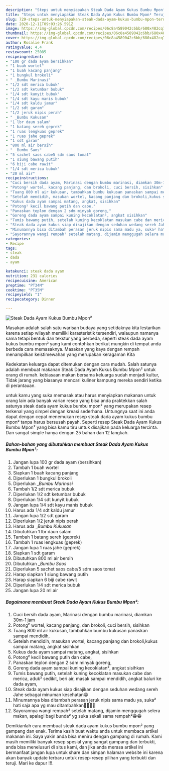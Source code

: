 ```yaml
---
description: "Steps untuk menyiapakan Steak Dada Ayam Kukus Bumbu Mpon² Teruji"
title: "Steps untuk menyiapakan Steak Dada Ayam Kukus Bumbu Mpon² Teruji"
slug: 729-steps-untuk-menyiapakan-steak-dada-ayam-kukus-bumbu-mpon-teruji
date: 2020-12-11T09:03:26.591Z
image: https://img-global.cpcdn.com/recipes/06c8a4589042c6bb/680x482cq70/steak-dada-ayam-kukus-bumbu-mpon-foto-resep-utama.jpg
thumbnail: https://img-global.cpcdn.com/recipes/06c8a4589042c6bb/680x482cq70/steak-dada-ayam-kukus-bumbu-mpon-foto-resep-utama.jpg
cover: https://img-global.cpcdn.com/recipes/06c8a4589042c6bb/680x482cq70/steak-dada-ayam-kukus-bumbu-mpon-foto-resep-utama.jpg
author: Rosalie Frank
ratingvalue: 4.4
reviewcount: 25085
recipeingredient:
- "100 gr dada ayam bersihkan"
- "1 buah wortel"
- "1 buah kacang panjang"
- "1 bungkul brokoli"
- " _Bumbu Marinasi"
- "1/2 sdt merica bubuk"
- "1/2 sdt ketumbar bubuk"
- "1/4 sdt kunyit bubuk"
- "1/4 sdt kayu manis bubuk"
- "1/4 sdt kaldu jamur"
- "1/2 sdt garam"
- "1/2 jeruk nipis perah"
- " _Bumbu Kukusan"
- "1 lbr daun salam"
- "1 batang sereh geprek"
- "1 ruas lengkuas geprek"
- "1 ruas jahe geprek"
- "1 sdt garam"
- "800 ml air bersih"
- " _Bumbu Saos"
- "5 sachet saos cabe5 sdm saos tomat"
- "1 siung bawang putih"
- "6 biji cabe rawit"
- "1/4 sdt merica bubuk"
- "20 ml air"
recipeinstructions:
- "Cuci bersih dada ayam, Marinasi dengan bumbu marinasi, diamkan 30m-1 jam"
- "Potong² wortel, kacang panjang, dan brokoli, cuci bersih, sisihkan"
- "Tuang 800 ml air kukusan, tambahkan bumbu kukusan panaskan sampai mendidih,"
- "Setelah mendidih, masukan wortel, kacang panjang dan brokoli,kukus sampai matang, angkat sisihkan"
- "Kukus dada ayam sampai matang, angkat, sisihkan"
- "Potong² kecil bawang putih dan cabe,"
- "Panaskan teplon dengan 2 sdm minyak goreng,"
- "Goreng dada ayam sampai kuning kecoklatan², angkat sisihkan"
- "Tumis bawang putih, setelah kuning kecoklatan masukan cabe dan merica, aduk² sedikit, beri air, masak sampai mendidih, angkat baluri ke dada ayam,"
- "Steak dada ayam kukus siap disajikan dengan seduhan wedang sereh Jahe sebagai minuman kesehatan😁"
- "Minumannya bisa ditambah perasan jeruk nipis sama madu ya, suka² hati saja apa yg mau ditambahkan🙏🙏🙏😊"
- "Sayorannya wangi rempah² setelah matang, dijamin menggugah selera makan, apalagi bagi bunda² yg suka sekali sama rempah²😁😁"
categories:
- Recipe
tags:
- steak
- dada
- ayam

katakunci: steak dada ayam 
nutrition: 231 calories
recipecuisine: American
preptime: "PT34M"
cooktime: "PT35M"
recipeyield: "1"
recipecategory: Dinner

---
```



![Steak Dada Ayam Kukus Bumbu Mpon²](https://img-global.cpcdn.com/recipes/06c8a4589042c6bb/680x482cq70/steak-dada-ayam-kukus-bumbu-mpon-foto-resep-utama.jpg)

Masakan adalah salah satu warisan budaya yang setidaknya kita lestarikan karena setiap wilayah memiliki karasteristik tersendiri, walaupun namanya sama tetapi bentuk dan tekstur yang berbeda, seperti steak dada ayam kukus bumbu mpon² yang kami contohkan berikut mungkin di tempat anda berbeda cara memasaknya. Masakan yang kaya dengan rempah menampilkan keistimewahan yang merupakan keragaman Kita



Kedekatan keluarga dapat ditemukan dengan cara mudah. Salah satunya adalah membuat makanan Steak Dada Ayam Kukus Bumbu Mpon² untuk orang di rumah. kebiasaan makan bersama keluarga sudah menjadi kultur, Tidak jarang yang biasanya mencari kuliner kampung mereka sendiri ketika di perantauan.

untuk kamu yang suka memasak atau harus menyiapkan makanan untuk orang lain ada banyak varian resep yang bisa anda praktekkan salah satunya steak dada ayam kukus bumbu mpon² yang merupakan resep terkenal yang simpel dengan kreasi sederhana. Untungnya saat ini anda dapat dengan cepat menemukan resep steak dada ayam kukus bumbu mpon² tanpa harus bersusah payah.
Seperti resep Steak Dada Ayam Kukus Bumbu Mpon² yang bisa kamu tiru untuk disajikan pada keluarga tercinta. Dan sangat simple hanya dengan 25 bahan dan 12 langkah.


<!--inarticleads1-->

##### Bahan-bahan yang dibutuhkan membuat Steak Dada Ayam Kukus Bumbu Mpon²:

1. Jangan lupa 100 gr dada ayam (bersihkan)
1. Tambah 1 buah wortel
1. Siapkan 1 buah kacang panjang
1. Diperlukan 1 bungkul brokoli
1. Diperlukan  _*Bumbu Marinasi*
1. Tambah 1/2 sdt merica bubuk
1. Diperlukan 1/2 sdt ketumbar bubuk
1. Diperlukan 1/4 sdt kunyit bubuk
1. Jangan lupa 1/4 sdt kayu manis bubuk
1. Harus ada 1/4 sdt kaldu jamur
1. Jangan lupa 1/2 sdt garam
1. Diperlukan 1/2 jeruk nipis perah
1. Harus ada  _*Bumbu Kukusan*
1. Dibutuhkan 1 lbr daun salam
1. Tambah 1 batang sereh (geprek)
1. Tambah 1 ruas lengkuas (geprek)
1. Jangan lupa 1 ruas jahe (geprek)
1. Siapkan 1 sdt garam
1. Dibutuhkan 800 ml air bersih
1. Dibutuhkan  _*Bumbu Saos*
1. Diperlukan 5 sachet saos cabe/5 sdm saos tomat
1. Harap siapkan 1 siung bawang putih
1. Harap siapkan 6 biji cabe rawit
1. Diperlukan 1/4 sdt merica bubuk
1. Jangan lupa 20 ml air




<!--inarticleads2-->

##### Bagaimana membuat  Steak Dada Ayam Kukus Bumbu Mpon²:

1. Cuci bersih dada ayam, Marinasi dengan bumbu marinasi, diamkan 30m-1 jam
1. Potong² wortel, kacang panjang, dan brokoli, cuci bersih, sisihkan
1. Tuang 800 ml air kukusan, tambahkan bumbu kukusan panaskan sampai mendidih,
1. Setelah mendidih, masukan wortel, kacang panjang dan brokoli,kukus sampai matang, angkat sisihkan
1. Kukus dada ayam sampai matang, angkat, sisihkan
1. Potong² kecil bawang putih dan cabe,
1. Panaskan teplon dengan 2 sdm minyak goreng,
1. Goreng dada ayam sampai kuning kecoklatan², angkat sisihkan
1. Tumis bawang putih, setelah kuning kecoklatan masukan cabe dan merica, aduk² sedikit, beri air, masak sampai mendidih, angkat baluri ke dada ayam,
1. Steak dada ayam kukus siap disajikan dengan seduhan wedang sereh Jahe sebagai minuman kesehatan😁
1. Minumannya bisa ditambah perasan jeruk nipis sama madu ya, suka² hati saja apa yg mau ditambahkan🙏🙏🙏😊
1. Sayorannya wangi rempah² setelah matang, dijamin menggugah selera makan, apalagi bagi bunda² yg suka sekali sama rempah²😁😁




Demikianlah cara membuat steak dada ayam kukus bumbu mpon² yang gampang dan enak. Terima kasih buat waktu anda untuk membaca artikel makanan ini. Saya yakin anda bisa meniru dengan gampang di rumah. Kami masih memiliki banyak resep spesial yang sangat gampang dan terbukti, anda bisa menelusuri di situs kami, dan jika anda merasa artikel ini bermanfaat jangan lupa untuk share dan simpan halaman website ini karena akan banyak update terbaru untuk resep-resep pilihan yang terbukti dan teruji. Mari ke dapur !!!. 
